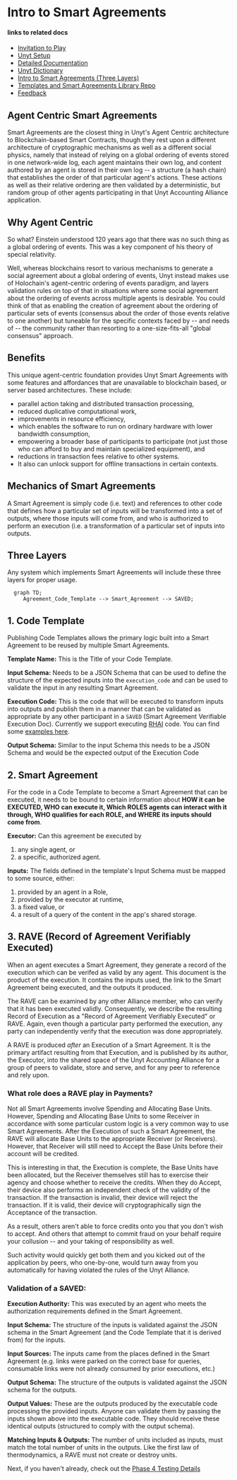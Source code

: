 # Intro to Smart Agreements

#### links to related docs

- [Invitation to Play](./1_0_invite.md)
- [Unyt Setup](./README.md)
- [Detailed Documentation](./5_0_phase_5_testing_details.md)
- [Unyt Dictionary](./4_2_unyt-dictionary.md)
- [Intro to Smart Agreements (Three Layers)](./4_1_intro_to_smart_agreements.md)
- [Templates and Smart Agreements Library Repo](https://github.com/unytco/smart_agreement_library)
- [Feedback](https://github.com/orgs/unytco/projects/5/views/1)


## Agent Centric Smart Agreements

Smart Agreements are the closest thing in Unyt's Agent Centric architecture to Blockchain-based Smart Contracts, though they rest upon a different architecture of cryptographic mechanisms as well as a different social physics, namely that instead of relying on a global ordering of events stored in one network-wide log, each agent maintains their own log, and content authored by an agent is stored in their own log -- a structure (a hash chain) that establishes the order of that particular agent's actions. These actions as well as their relative ordering are then validated by a deterministic, but random group of other agents participating in that Unyt Accounting Alliance application.

## Why Agent Centric

So what? Einstein understood 120 years ago that there was no such thing as a global ordering of events. This was a key component of his theory of special relativity.

Well, whereas blockchains resort to various mechanisms to generate a social agreement about a global ordering of events, Unyt instead makes use of Holochain's agent-centric ordering of events paradigm, and layers validation rules on top of that in situations where some social agreement about the ordering of events across multiple agents is desirable. You could think of that as enabling the creation of agreement about the ordering of particular sets of events (consensus about the order of those events relative to one another) but tuneable for the specific contexts faced by -- and needs of -- the community rather than resorting to a one-size-fits-all "global consensus" approach.

## Benefits

This unique agent-centric foundation provides Unyt Smart Agreements with some features and affordances that are unavailable to blockchain based, or server based architectures. These include:

- parallel action taking and distributed transaction processing,
- reduced duplicative computational work,
- improvements in resource efficiency,
- which enables the software to run on ordinary hardware with lower bandwidth consumption,
- empowering a broader base of participants to participate (not just those who can afford to buy and maintain specialized equipment), and
- reductions in transaction fees relative to other systems.
- It also can unlock support for offline transactions in certain contexts.

## Mechanics of Smart Agreements

A Smart Agreement is simply code (i.e. text) and references to other code that defines how a particular set of inputs will be transformed into a set of outputs, where those inputs will come from, and who is authorized to perform an execution (i.e. a transformation of a particular set of inputs into outputs.

## Three Layers

Any system which implements Smart Agreements will include these three layers for proper usage.

```mermaid 
  graph TD;
     Agreement_Code_Template --> Smart_Agreement --> SAVED;
```

## 1. Code Template

Publishing Code Templates allows the primary logic built into a Smart Agreement to be reused by multiple Smart Agreements.

**Template Name:** This is the Title of your Code Template.

**Input Schema:** Needs to be a JSON Schema that can be used to define the structure of the expected inputs into the `execution_code` and can be used to validate the input in any resulting Smart Agreement.

**Execution Code:** This is the code that will be executed to transform inputs into outputs and publish them in a manner that can be validated as appropriate by any other participant in a `SAVED` (Smart Agreement Verifiable Execution Doc). Currently we support executing [RHAI](https://rhai.rs) code. You can find some [examples here](https://github.com/unytco/rave_library/tree/main/library).

**Output Schema:** Similar to the input Schema this needs to be a JSON Schema and would be the expected output of the Execution Code

## 2. Smart Agreement
For the code in a Code Template to become a Smart Agreement that can be executed, it needs to be bound to certain information about **HOW it can be EXECUTED, WHO can execute it, Which ROLES agents can interact with it through, WHO qualifies for each ROLE, and WHERE its inputs should come from**.

**Executor:** Can this agreement be executed by 
1) any single agent, or 
2) a specific, authorized agent.

**Inputs:** The fields defined in the template's Input Schema must be mapped to some source, either: 
1) provided by an agent in a Role, 
2) provided by the executor at runtime, 
3) a fixed value, or 
4) a result of a query of the content in the app's shared storage.

## 3. RAVE (Record of Agreement Verifiably Executed)
When an agent executes a Smart Agreement, they generate a record of the execution which can be verifed as valid by any agent. This document is the product of the execution. It contains the inputs used, the link to the Smart Agreement being executed, and the outputs it produced.

The RAVE can be examined by any other Alliance member, who can verify that it has been executed validly. Consequently, we describe the resulting Record of Execution as a "Record of Agreement Verifiably Executed" or RAVE. Again, even though a particular party performed the execution, any party can independently verify that the execution was done appropriately.

A RAVE is produced *after* an Execution of a Smart Agreement.  It is the primary artifact resulting from that Execution, and is published by its author, the Executor, into the shared space of the Unyt Accounting Alliance for a group of peers to validate, store and serve, and for any peer to reference and rely upon.

### What role does a RAVE play in Payments?

Not all Smart Agreements involve Spending and Allocating Base Units.  However, Spending and Allocating Base Units to some Receiver in accordance with some particular custom logic is a very common way to use Smart Agreements. After the Execution of such a Smart Agreement, the RAVE will allocate Base Units to the appropriate Receiver (or Receivers). However, that Receiver will still need to Accept the Base Units before their account will be credited.

This is interesting in that, the Execution is complete, the Base Units have been allocated, but the Receiver themselves still has to exercise their agency and choose whether to receive the credits. When they do Accept, their device also performs an independent check of the validity of the transaction. If the transaction is invalid, their device will reject the transaction. If it is valid, their device will cryptographically sign the Acceptance of the transaction.

As a result, others aren't able to force credits onto you that you don't wish to accept. And others that attempt to commit fraud on your behalf require your collusion -- and your taking of responsibility as well.

Such activity would quickly get both them and you kicked out of the application by peers, who one-by-one, would turn away from you automatically for having violated the rules of the Unyt Alliance.

### Validation of a SAVED:
**Execution Authority:** This was executed by an agent who meets the authorization requirements defined in the Smart Agreement.

**Input Schema:** The structure of the inputs is validated against the JSON schema in the Smart Agreement (and the Code Template that it is derived from) for the inputs.

**Input Sources:** The inputs came from the places defined in the Smart Agreement (e.g. links were parked on the correct base for queries, consumable links were not already consumed by prior executions, etc.)

**Output Schema:** The structure of the outputs is validated against the JSON schema for the outputs.

**Output Values:** These are the outputs produced by the executable code processing the provided inputs. Anyone can validate them by passing the inputs shown above into the executable code. They should receive these identical outputs (structured to comply with the output schema).

**Matching Inputs & Outputs:** The number of units included as inputs, must match the total number of units in the outputs. Like the first law of thermodynamics, a RAVE must not create or destroy units.

Next, if you haven't already, check out the [Phase 4 Testing Details](./4_0_phase_4_testing_details.md)